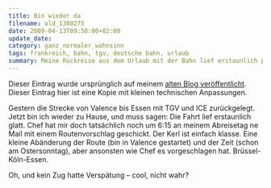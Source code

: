 ```yaml
---
title: Bin wieder da
filename: old_1380275
date: 2009-04-13T09:58:00+02:00
update_date:
category: ganz_normaler_wahnsinn
tags: frankreich, bahn, tgv, deutsche bahn, urlaub
summary: Meine Rückreise aus dem Urlaub mit der Bahn lief erstaunlich problemlos.
---
```

Dieser Eintrag wurde ursprünglich auf meinem [alten Blog veröffentlicht](https://stu.blogger.de/stories/1380275/). Dieser Eintrag hier ist eine Kopie mit kleinen technischen Anpassungen.

Gestern die Strecke von Valence bis Essen mit TGV und ICE zurückgelegt. Jetzt bin ich wieder zu Hause, und muss sagen: Die Fahrt lief erstaunlich glatt. Chef hat mir doch tatsächlich noch um 6:15 an meinem Abreisetag ne Mail mit einem Routenvorschlag geschickt. Der Kerl ist einfach klasse. Eine kleine Abänderung der Route (bin in Valence gestartet) und der Zeit (schon am Ostersonntag), aber ansonsten wie Chef es vorgeschlagen hat. Brüssel-Köln-Essen.

Oh, und kein Zug hatte Verspätung – cool, nicht wahr?

